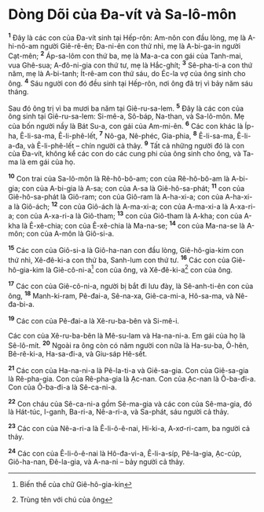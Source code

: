 # Dòng Dõi của Ða-vít và Sa-lô-môn

<sup><b>1</b></sup> Ðây là các con của Ða-vít sinh tại Hếp-rôn: Am-nôn con đầu lòng, mẹ là A-hi-nô-am người Giê-rê-ên; Ða-ni-ên con thứ nhì, mẹ là A-bi-ga-in người Cạt-mên; <sup><b>2</b></sup> Áp-sa-lôm con thứ ba, mẹ là Ma-a-ca con gái của Tanh-mai, vua Ghê-sua; A-đô-ni-gia con thứ tư, mẹ là Hắc-ghít; <sup><b>3</b></sup> Sê-pha-ti-a con thứ năm, mẹ là A-bi-tanh; Ít-rê-am con thứ sáu, do Éc-la vợ của ông sinh cho ông. <sup><b>4</b></sup> Sáu người con đó đều sinh tại Hếp-rôn, nơi ông đã trị vì bảy năm sáu tháng.

Sau đó ông trị vì ba mươi ba năm tại Giê-ru-sa-lem. <sup><b>5</b></sup> Ðây là các con của ông sinh tại Giê-ru-sa-lem: Si-mê-a, Sô-báp, Na-than, và Sa-lô-môn. Mẹ của bốn người nầy là Bát Su-a, con gái của Am-mi-ên. <sup><b>6</b></sup> Các con khác là Íp-ha, Ê-li-sa-ma, Ê-li-phê-lết, <sup><b>7</b></sup> Nô-ga, Nê-phéc, Gia-phia, <sup><b>8</b></sup> Ê-li-sa-ma, Ê-li-a-đa, và Ê-li-phê-lết – chín người cả thảy. <sup><b>9</b></sup> Tất cả những người đó là con của Ða-vít, không kể các con do các cung phi của ông sinh cho ông, và Ta-ma là em gái của họ.

<sup><b>10</b></sup> Con trai của Sa-lô-môn là Rê-hô-bô-am; con của Rê-hô-bô-am là A-bi-gia; con của A-bi-gia là A-sa; con của A-sa là Giê-hô-sa-phát; <sup><b>11</b></sup> con của Giê-hô-sa-phát là Giô-ram; con của Giô-ram là A-ha-xi-a; con của A-ha-xi-a là Giô-ách; <sup><b>12</b></sup> con của Giô-ách là A-ma-xi-a; con của A-ma-xi-a là A-xa-ri-a; con của A-xa-ri-a là Giô-tham; <sup><b>13</b></sup> con của Giô-tham là A-kha; con của A-kha là Ê-xê-chia; con của Ê-xê-chia là Ma-na-se; <sup><b>14</b></sup> con của Ma-na-se là A-môn; con của A-môn là Giô-si-a.

<sup><b>15</b></sup> Các con của Giô-si-a là Giô-ha-nan con đầu lòng, Giê-hô-gia-kim con thứ nhì, Xê-đê-ki-a con thứ ba, Sanh-lum con thứ tư. <sup><b>16</b></sup> Các con của Giê-hô-gia-kim là Giê-cô-ni-a[^1-c7185de5-93a3-475c-aa31-1d839e02df4a] con của ông, và Xê-đê-ki-a[^2-c7185de5-93a3-475c-aa31-1d839e02df4a] con của ông.

<sup><b>17</b></sup> Các con của Giê-cô-ni-a, người bị bắt đi lưu đày, là Sê-anh-ti-ên con của ông, <sup><b>18</b></sup> Manh-ki-ram, Pê-đai-a, Sê-na-xa, Giê-ca-mi-a, Hô-sa-ma, và Nê-đa-bi-a.

<sup><b>19</b></sup> Các con của Pê-đai-a là Xê-ru-ba-bên và Si-mê-i.

Các con của Xê-ru-ba-bên là Mê-su-lam và Ha-na-ni-a. Em gái của họ là Sê-lô-mít. <sup><b>20</b></sup> Ngoài ra ông còn có năm người con nữa là Ha-su-ba, Ô-hên, Bê-rê-ki-a, Ha-sa-đi-a, và Giu-sáp Hê-sết.

<sup><b>21</b></sup> Các con của Ha-na-ni-a là Pê-la-ti-a và Giê-sa-gia. Con của Giê-sa-gia là Rê-pha-gia. Con của Rê-pha-gia là Ạc-nan. Con của Ạc-nan là Ô-ba-đi-a. Con của Ô-ba-đi-a là Sê-ca-ni-a.

<sup><b>22</b></sup> Con cháu của Sê-ca-ni-a gồm Sê-ma-gia và các con của Sê-ma-gia, đó là Hát-túc, I-ganh, Ba-ri-a, Nê-a-ri-a, và Sa-phát, sáu người cả thảy.

<sup><b>23</b></sup> Các con của Nê-a-ri-a là Ê-li-ô-ê-nai, Hi-ki-a, A-xơ-ri-cam, ba người cả thảy.

<sup><b>24</b></sup> Các con của Ê-li-ô-ê-nai là Hô-đa-vi-a, Ê-li-a-síp, Pê-la-gia, Ạc-cúp, Giô-ha-nan, Ðê-la-gia, và A-na-ni – bảy người cả thảy.

[^1-c7185de5-93a3-475c-aa31-1d839e02df4a]: Biến thể của chữ Giê-hô-gia-kin

[^2-c7185de5-93a3-475c-aa31-1d839e02df4a]: Trùng tên với chú của ông

